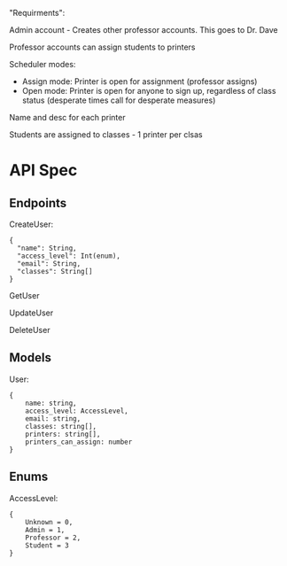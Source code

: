 "Requirments":

Admin account - Creates other professor accounts. This goes to Dr. Dave

Professor accounts can assign students to printers

Scheduler modes:
  - Assign mode: Printer is open for assignment (professor assigns)
  - Open mode: Printer is open for anyone to sign up, regardless of class status (desperate times call for desperate measures)

Name and desc for each printer

Students are assigned to classes - 1 printer per clsas

# API Spec

## Endpoints

CreateUser:
```
{
  "name": String,
  "access_level": Int(enum),
  "email": String,
  "classes": String[]
}
```
GetUser

UpdateUser

DeleteUser
## Models
User:
```
{
    name: string,
    access_level: AccessLevel,
    email: string,
    classes: string[],
    printers: string[],
    printers_can_assign: number
}
```

## Enums
AccessLevel:
```
{
    Unknown = 0,
    Admin = 1,
    Professor = 2,
    Student = 3
}
```
